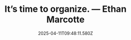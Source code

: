 ---
layout: bookmark
title: It’s time to organize. — Ethan Marcotte
tags:
  - Bookmarks
  - Working
  - Community
  - Fascism
date: 2025-04-11T09:48:11.580Z
created: 2025-04-11T09:48:11.580Z
modified: 2025-04-11T09:50:02.698Z
link: https://ethanmarcotte.com/wrote/time-to-organize/
id: 1012532993
image: https://ethanmarcotte.com/opengraph/time-to-organize-55ede8c7713f88c92c93a68f84b9d4b2.png
---